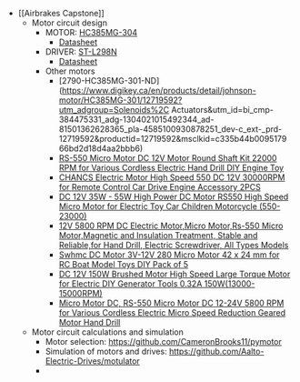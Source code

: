 - [[Airbrakes Capstone]]
	- Motor circuit design
		- MOTOR: [HC385MG-304](https://www.digikey.ca/en/products/detail/johnson-motor/HC385MG-304/12719602?utm_adgroup=Solenoids%2C%20Actuators&utm_id=bi_cmp-384475331_adg-1304021015492344_ad-81501362628365_pla-4585100930878251_dev-c_ext-_prd-12719602&productid=12719602&msclkid=dab6fb58c947148a46389e9e8370a592)
			- [Datasheet](https://disti-assets.s3.amazonaws.com/testco-inc/files/datasheets/25282.pdf)
		- DRIVER: [ST-L298N](https://www.digikey.ca/en/products/detail/stmicroelectronics/L298N/585918)
			- [Datasheet](https://www.st.com/content/ccc/resource/technical/document/datasheet/82/cc/3f/39/0a/29/4d/f0/CD00000240.pdf/files/CD00000240.pdf/jcr:content/translations/en.CD00000240.pdf)
		- Other motors
			- [2790-HC385MG-301-ND](https://www.digikey.ca/en/products/detail/johnson-motor/HC385MG-301/12719592?utm_adgroup=Solenoids%2C Actuators&utm_id=bi_cmp-384475331_adg-1304021015492344_ad-81501362628365_pla-4585100930878251_dev-c_ext-_prd-12719592&productid=12719592&msclkid=c335b44b009517966bd2d18d4aa2bbb6)
			- [ RS-550 Micro Motor DC 12V Motor Round Shaft Kit 22000 RPM for Various Cordless Electric Hand Drill DIY Engine Toy ](https://www.amazon.ca/RS-550-12-24V-Various-Cordless-Electric/dp/B08BJV9VK7/ref=pd_vtp_h_pd_vtp_h_d_sccl_2/147-4046641-9326747?pd_rd_w=2Qko8&content-id=amzn1.sym.54a077ab-41be-4d2b-b691-c4848b60dd3b&pf_rd_p=54a077ab-41be-4d2b-b691-c4848b60dd3b&pf_rd_r=HGZR96GFVJ45QY96QR8W&pd_rd_wg=xdAsV&pd_rd_r=b9d079e9-4d53-4a3a-ae9d-bcb3fbcd0c3c&pd_rd_i=B08BJV9VK7&psc=1)
			- [ CHANCS Electric Motor High Speed 550 DC 12V 30000RPM for Remote Control Car Drive Engine Accessory 2PCS ](https://www.amazon.ca/CHANCS-Electric-30000RPM-Control-Accessory/dp/B0B7L3KHWZ/ref=sr_1_3_sspa?crid=1JDP1Z1CLXMV&keywords=dc%2Bmotor%2B550&qid=1707493298&sprefix=dc%2Bmotor%2B550%2Caps%2C106&sr=8-3-spons&sp_csd=d2lkZ2V0TmFtZT1zcF9hdGY&th=1)
			- [DC 12V 35W - 55W High Power DC Motor RS550 High Speed Micro Motor for Electric Toy Car Children Motorcycle (550-23000)](https://www.amazon.ca/DC-12V-35W-Motorcycle-550-23000/dp/B0C8VNCXSN/ref=sr_1_4_sspa?crid=1JDP1Z1CLXMV&keywords=dc%2Bmotor%2B550&qid=1707493298&sprefix=dc%2Bmotor%2B550%2Caps%2C106&sr=8-4-spons&sp_csd=d2lkZ2V0TmFtZT1zcF9hdGY&th=1)
			- [12V 5800 RPM DC Electric Motor,Micro Motor,Rs-550 Micro Motor,Magnetic and Insulation Treatment, Stable and Reliable,for Hand Drill, Electric Screwdriver, All Types Models](https://www.amazon.ca/Electric-Magnetic-Insulation-Treatment-Screwdriver/dp/B07Q32916W/ref=sr_1_5?crid=1JDP1Z1CLXMV&keywords=dc+motor+550&qid=1707493298&sprefix=dc+motor+550%2Caps%2C106&sr=8-5#customerReviews)
			- [Swhmc DC Motor 3V-12V 280 Micro Motor 42 x 24 mm for RC Boat Model Toys DIY Pack of 5](https://www.amazon.ca/Swhmc-Motor-3V-12V-Micro-Model/dp/B07M8G58H5/ref=sr_1_14?crid=3LL2XTL0UYO67&keywords=dc+motor&qid=1707493228&sprefix=dc+motor%2Caps%2C116&sr=8-14)
			- [ DC 12V 150W Brushed Motor High Speed Large Torque Motor for Electric DIY Generator Tools 0.32A 150W(13000-15000RPM) ](https://www.amazon.ca/Brushless-Motor-Large-Torque-13000-15000RPM/dp/B078S1PM43/ref=sr_1_37?crid=3LL2XTL0UYO67&keywords=dc%2Bmotor&qid=1707493228&sprefix=dc%2Bmotor%2Caps%2C116&sr=8-37&th=1)
			- [ Micro Motor DC, RS-550 Micro Motor DC 12-24V 5800 RPM for Various Cordless Electric Micro Speed Reduction Geared Motor Hand Drill ](https://www.amazon.ca/RS-550-Various-Cordless-Electric-Reduction/dp/B07RGZCRV8/ref=sr_1_25?crid=1JDP1Z1CLXMV&keywords=dc+motor+550&qid=1707493298&sprefix=dc+motor+550%2Caps%2C106&sr=8-25)
	- Motor circuit calculations and simulation
		- Motor selection: https://github.com/CameronBrooks11/pymotor
		- Simulation of motors and drives: https://github.com/Aalto-Electric-Drives/motulator
		-

